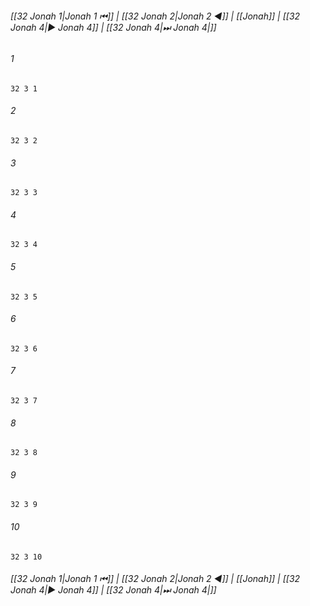
###### [[32 Jonah 1|Jonah 1 ⏮]] | [[32 Jonah 2|Jonah 2 ◀]] | [[Jonah]] | [[32 Jonah 4|▶ Jonah 4]] | [[32 Jonah 4|⏭ Jonah 4|]]

###### 1
``` verse
32 3 1 
```
###### 2
``` verse
32 3 2 
```
###### 3
``` verse
32 3 3 
```
###### 4
``` verse
32 3 4 
```
###### 5
``` verse
32 3 5 
```
###### 6
``` verse
32 3 6 
```
###### 7
``` verse
32 3 7 
```
###### 8
``` verse
32 3 8 
```
###### 9
``` verse
32 3 9 
```
###### 10
``` verse
32 3 10 
```

###### [[32 Jonah 1|Jonah 1 ⏮]] | [[32 Jonah 2|Jonah 2 ◀]] | [[Jonah]] | [[32 Jonah 4|▶ Jonah 4]] | [[32 Jonah 4|⏭ Jonah 4|]]

